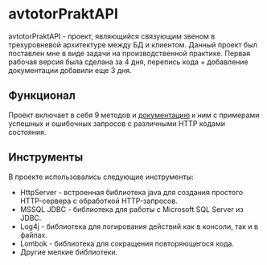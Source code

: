 # avtotorPraktAPI

avtotorPraktAPI - проект, являющийся связующим звеном в трехуровневой архитектуре между БД и клиентом. Данный проект был поставлен мне в виде задачи на производственной практике. Первая рабочая версия была сделана за 4 дня, перепись кода + добавление документации добавили еще 3 дня. 

## Функционал

Проект включает в себя 9 методов и <a href="https://documenter.getpostman.com/view/26879421/2s93mBxKVa">документацию</a> к ним с примерами успешных и ошибочных запросов с различными HTTP кодами состояния.

## Инструменты

В проекте использовались следующие инструменты: 
- HttpServer - встроенная библиотека java для создания простого HTTP-сервера с обработкой HTTP-запросов.<br>
- MSSQL JDBC - библиотека для работы с Microsoft SQL Server из JDBC.<br>
- Log4j - библиотека для логирования действий как в консоли, так и в файлах.<br>
- Lombok - библиотека для сокращения повторяющегося кода.<br>
- Другие мелкие библиотеки.
